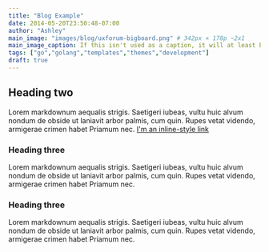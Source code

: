 ```yaml
---
title: "Blog Example"
date: 2014-05-20T23:50:48-07:00
author: "Ashley"
main_image: "images/blog/uxforum-bigboard.png" # 342px × 178p ~2x1
main_image_caption: If this isn't used as a caption, it will at least be used for image alt text.
tags: ["go","golang","templates","themes","development"]
draft: true
---
```


## Heading two

Lorem markdownum aequalis strigis. Saetigeri iubeas, vultu huic alvum nondum
de obside ut laniavit arbor palmis, cum quin. Rupes vetat videndo, armigerae
crimen habet Priamum nec. [I'm an inline-style link](https://www.google.com)


### Heading three

Lorem markdownum aequalis strigis. Saetigeri iubeas, vultu huic alvum nondum
de obside ut laniavit arbor palmis, cum quin. Rupes vetat videndo, armigerae
crimen habet Priamum nec.


### Heading three

Lorem markdownum aequalis strigis. Saetigeri iubeas, vultu huic alvum nondum
de obside ut laniavit arbor palmis, cum quin. Rupes vetat videndo, armigerae
crimen habet Priamum nec.
